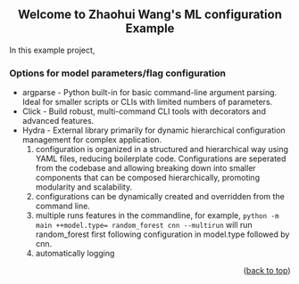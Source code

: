 <!-- The back to top link -->
<a id="readme-top"></a>


<h2 align="center">Welcome to Zhaohui Wang's ML configuration Example</h2>
In this example project, 

### Options for model parameters/flag configuration
- argparse - Python built-in for basic command-line argument parsing. Ideal for smaller scripts or CLIs with limited numbers of parameters.
- Click - Build robust, multi-command CLI tools with decorators and advanced features.
- Hydra - External library primarily for dynamic hierarchical configuration management for complex application.
    1. configuration is organized in a structured and hierarchical way using YAML files, reducing boilerplate code. Configurations are seperated from the codebase and allowing breaking down into smaller components that can be composed hierarchically, promoting modularity and scalability.
    2. configurations can be dynamically created and overridden from the command line. 
    3. multiple runs features in the commandline, for example, `python -m main ++model.type= random_forest cnn --multirun` will run random_forest first following configuration in model.type followed by cnn.
    4. automatically logging


<p align="right">(<a href="#readme-top">back to top</a>)</p>